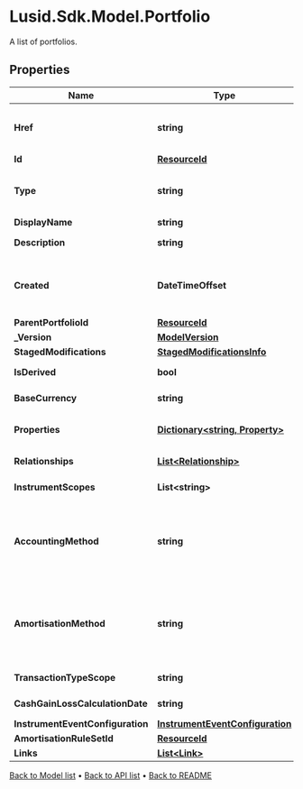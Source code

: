 # Lusid.Sdk.Model.Portfolio
A list of portfolios.

## Properties

Name | Type | Description | Notes
------------ | ------------- | ------------- | -------------
**Href** | **string** | The specific Uniform Resource Identifier (URI) for this resource at the requested effective and asAt datetime. | [optional] 
**Id** | [**ResourceId**](ResourceId.md) |  | 
**Type** | **string** | The type of the portfolio. The available values are: Transaction, Reference, DerivedTransaction | 
**DisplayName** | **string** | The name of the portfolio. | 
**Description** | **string** | The long form description of the portfolio. | [optional] 
**Created** | **DateTimeOffset** | The effective datetime at which the portfolio was created. No transactions or constituents can be added to the portfolio before this date. | 
**ParentPortfolioId** | [**ResourceId**](ResourceId.md) |  | [optional] 
**_Version** | [**ModelVersion**](ModelVersion.md) |  | [optional] 
**StagedModifications** | [**StagedModificationsInfo**](StagedModificationsInfo.md) |  | [optional] 
**IsDerived** | **bool** | Whether or not this is a derived portfolio. | [optional] 
**BaseCurrency** | **string** | The base currency of the portfolio. | [optional] 
**Properties** | [**Dictionary&lt;string, Property&gt;**](Property.md) | The requested portfolio properties. These will be from the &#39;Portfolio&#39; domain. | [optional] 
**Relationships** | [**List&lt;Relationship&gt;**](Relationship.md) | A set of relationships associated to the portfolio. | [optional] 
**InstrumentScopes** | **List&lt;string&gt;** | The instrument scope resolution strategy of this portfolio. | [optional] 
**AccountingMethod** | **string** | . The available values are: Default, AverageCost, FirstInFirstOut, LastInFirstOut, HighestCostFirst, LowestCostFirst, ProRateByUnits, ProRateByCost, ProRateByCostPortfolioCurrency | [optional] 
**AmortisationMethod** | **string** | The amortisation method used by the portfolio for the calculation. The available values are: NoAmortisation, StraightLine, EffectiveYield, StraightLineSettlementDate, EffectiveYieldSettlementDate | [optional] 
**TransactionTypeScope** | **string** | The scope of the transaction types. | [optional] 
**CashGainLossCalculationDate** | **string** | The scope of the transaction types. | [optional] 
**InstrumentEventConfiguration** | [**InstrumentEventConfiguration**](InstrumentEventConfiguration.md) |  | [optional] 
**AmortisationRuleSetId** | [**ResourceId**](ResourceId.md) |  | [optional] 
**Links** | [**List&lt;Link&gt;**](Link.md) |  | [optional] 

[Back to Model list](../README.md#documentation-for-models) &#8226; [Back to API list](../README.md#documentation-for-api-endpoints) &#8226; [Back to README](../README.md)

